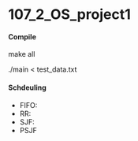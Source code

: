 # 107_2_OS_project1


#### Compile 
make all

./main < test_data.txt


#### Schdeuling
* FIFO:
* RR:
* SJF:
* PSJF
